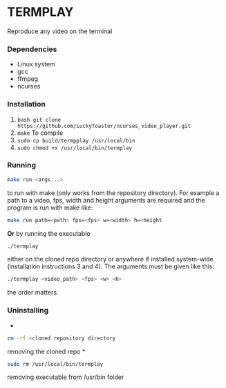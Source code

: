 # TERMPLAY
Reproduce any video on the terminal

### Dependencies
* Linux system
* gcc
* ffmpeg
* ncurses
  
### Installation 
1. ```bash git clone https://github.com/LuckyToaster/ncurses_video_player.git```
2. ```make``` To compile
3. ```sudo cp build/termpplay /usr/local/bin```
4. ```sudo chmod +x /usr/local/bin/termplay```

### Running
```bash
make run <args...>
```
to run with make (only works from the repository directory). For example a path to a video, fps, width and height arguments are required and the program is run with make like: 
```bash
make run path=<path> fps=<fps> w=<width> h=<height
```
__Or__ by running the executable 
```bash
./termplay
```
either on the cloned repo directory or anywhere if installed system-wide (installation instructions 3 and 4). The arguments must be given like this: 
```bash
./termplay <video_path> <fps> <w> <h>
```
the order matters.

### Uninstalling
*
```bash 
rm -rf <cloned repository directory
```
removing the cloned repo
*
```bash 
sudo rm /usr/local/bin/termplay
```
removing executable from /usr/bin folder

